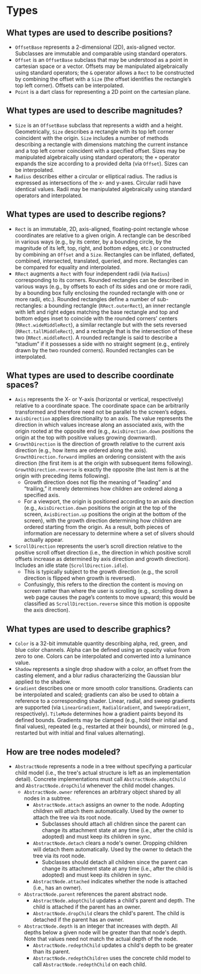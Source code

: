 # Types

## What types are used to describe positions?

* `OffsetBase` represents a 2-dimensional \(2D\), axis-aligned vector. Subclasses are immutable and comparable using standard operators.
* `Offset` is an `OffsetBase` subclass that may be understood as a point in cartesian space or a vector. Offsets may be manipulated algebraically using standard operators; the `&` operator allows a `Rect` to be constructed by combining the offset with a `Size` \(the offset identifies the rectangle’s top left corner\). Offsets can be interpolated.
* `Point` is a dart class for representing a 2D point on the cartesian plane.

## What types are used to describe magnitudes?

* `Size` is an `OffsetBase` subclass that represents a width and a height. Geometrically, `Size` describes a rectangle with its top left corner coincident with the origin. `Size` includes a number of methods describing a rectangle with dimensions matching the current instance and a top left corner coincident with a specified offset. Sizes may be manipulated algebraically using standard operators; the `+` operator expands the size according to a provided delta \(via `Offset`\). Sizes can be interpolated.
* `Radius` describes either a circular or elliptical radius. The radius is expressed as intersections of the x- and y-axes. Circular radii have identical values. Radii may be manipulated algebraically using standard operators and interpolated.

## What types are used to describe regions?

* `Rect` is an immutable, 2D, axis-aligned, floating-point rectangle whose coordinates are relative to a given origin. A rectangle can be described in various ways \(e.g., by its center, by a bounding circle, by the magnitude of its left, top, right, and bottom edges, etc.\) or constructed by combining an `Offset` and a `Size`. Rectangles can be inflated, deflated, combined, intersected, translated, queried, and more. Rectangles can be compared for equality and interpolated.
* `RRect` augments a `Rect` with four independent radii \(via `Radius`\) corresponding to its corners. Rounded rectangles can be described in various ways \(e.g., by offsets to each of its sides and one or more radii, by a bounding box fully enclosing the rounded rectangle with one or more radii, etc.\). Rounded rectangles define a number of sub-rectangles: a bounding rectangle \(`RRect.outerRect`\), an inner rectangle with left and right edges matching the base rectangle and top and bottom edges inset to coincide with the rounded corners' centers \(`RRect.wideMiddleRect`\), a similar rectangle but with the sets reversed \(`RRect.tallMiddleRect`\), and a rectangle that is the intersection of these two \(`RRect.middleRect`\). A rounded rectangle is said to describe a “stadium” if it possesses a side with no straight segment \(e.g., entirely drawn by the two rounded corners\). Rounded rectangles can be interpolated.

## What types are used to describe coordinate spaces?

* `Axis` represents the X- or Y-axis \(horizontal or vertical, respectively\) relative to a coordinate space. The coordinate space can be arbitrarily transformed and therefore need not be parallel to the screen’s edges.
* `AxisDirection` applies directionality to an axis. The value represents the direction in which values increase along an associated axis, with the origin rooted at the opposite end \(e.g., `AxisDirection.down` positions the origin at the top with positive values growing downward\).
* `GrowthDirection` is the direction of growth relative to the current axis direction \(e.g., how items are ordered along the axis\). `GrowthDirection.forward` implies an ordering consistent with the axis direction \(the first item is at the origin with subsequent items following\). `GrowthDirection.reverse` is exactly the opposite \(the last item is at the origin with preceding items following\).
  * Growth direction does not flip the meaning of “leading” and “trailing,” it merely determines how children are ordered along a specified axis.
  * For a viewport, the origin is positioned according to an axis direction \(e.g., `AxisDirection.down` positions the origin at the top of the screen, `AxisDirection.up` positions the origin at the bottom of the screen\), with the growth direction determining how children are ordered starting from the origin. As a result, both pieces of information are necessary to determine where a set of slivers should actually appear.
* `ScrollDirection` represents the user’s scroll direction relative to the positive scroll offset direction \(i.e., the direction in which positive scroll offsets increase as determined by axis direction and growth direction\). Includes an idle state \(`ScrollDirection.idle`\).
  * This is typically subject to the growth direction \(e.g., the scroll direction is flipped when growth is reversed\).
  * Confusingly, this refers to the direction the content is moving on screen rather than where the user is scrolling \(e.g., scrolling down a web page causes the page’s contents to move upward; this would be classified as `ScrollDirection.reverse` since this motion is opposite the axis direction\).

## What types are used to describe graphics?

* `Color` is a 32-bit immutable quantity describing alpha, red, green, and blue color channels. Alpha can be defined using an opacity value from zero to one. Colors can be interpolated and converted into a luminance value.
* `Shadow` represents a single drop shadow with a color, an offset from the casting element, and a blur radius characterizing the Gaussian blur applied to the shadow.
* `Gradient` describes one or more smooth color transitions. Gradients can be interpolated and scaled; gradients can also be used to obtain a reference to a corresponding shader. Linear, radial, and sweep gradients are supported \(via `LinearGradient`, `RadialGradient`, and `SweepGradient`, respectively\). `TileMode` determines how a gradient paints beyond its defined bounds. Gradients may be clamped \(e.g., hold their initial and final values\), repeated \(e.g., restarted at their bounds\), or mirrored \(e.g., restarted but with initial and final values alternating\).

## How are tree nodes modeled?

* `AbstractNode` represents a node in a tree without specifying a particular child model \(i.e., the tree's actual structure is left as an implementation detail\). Concrete implementations must call `AbstractNode.adoptChild` and `AbstractNode.dropChild` whenever the child model changes.
  * `AbstractNode.owner` references an arbitrary object shared by all nodes in a subtree.
    * `AbstractNode.attach` assigns an owner to the node. Adopting children will attach them automatically. Used by the owner to attach the tree via its root node.
      * Subclasses should attach all children since the parent can change its attachment state at any time \(i.e., after the child is adopted\) and must keep its children in sync.
    * `AbstractNode.detach` clears a node's owner. Dropping children will detach them automatically. Used by the owner to detach the tree via its root node.
      * Subclasses should detach all children since the parent can change its attachment state at any time \(i.e., after the child is adopted\) and must keep its children in sync.
    * `AbstractNode.attached` indicates whether the node is attached \(i.e., has an owner\).
  * `AbstractNode.parent` references the parent abstract node.
    * `AbstractNode.adoptChild` updates a child's parent and depth. The child is attached if the parent has an owner.
    * `AbstractNode.dropChild` clears the child's parent. The child is detached if the parent has an owner.
  * `AbstractNode.depth` is an integer that increases with depth. All depths below a given node will be greater than that node's depth. Note that values need not match the actual depth of the node.
    * `AbstractNode.redepthChild` updates a child's depth to be greater than its parent.
    * `AbstractNode.redepthChildren` uses the concrete child model to call `AbstractNode.redepthChild` on each child.

